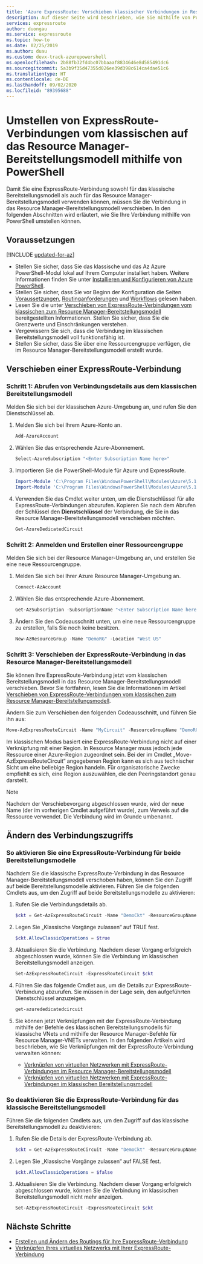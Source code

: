 ```yaml
---
title: 'Azure ExpressRoute: Verschieben klassischer Verbindungen in Resource Manager'
description: Auf dieser Seite wird beschrieben, wie Sie mithilfe von PowerShell eine klassische Verbindung in das Resource Manager-Bereitstellungsmodell verschieben.
services: expressroute
author: duongau
ms.service: expressroute
ms.topic: how-to
ms.date: 02/25/2019
ms.author: duau
ms.custom: devx-track-azurepowershell
ms.openlocfilehash: 2b88fb32fd4bc07bbaaaf8834646e8d585491dc6
ms.sourcegitcommit: 5a3b9f35d47355d026ee39d398c614ca4dae51c6
ms.translationtype: HT
ms.contentlocale: de-DE
ms.lasthandoff: 09/02/2020
ms.locfileid: "89395688"
---
```

# <a name="move-expressroute-circuits-from-classic-to-resource-manager-deployment-model-using-powershell"></a>Umstellen von ExpressRoute-Verbindungen vom klassischen auf das Resource Manager-Bereitstellungsmodell mithilfe von PowerShell

Damit Sie eine ExpressRoute-Verbindung sowohl für das klassische Bereitstellungsmodell als auch für das Resource Manager-Bereitstellungsmodell verwenden können, müssen Sie die Verbindung in das Resource Manager-Bereitstellungsmodell verschieben. In den folgenden Abschnitten wird erläutert, wie Sie Ihre Verbindung mithilfe von PowerShell umstellen können.

## <a name="before-you-begin"></a>Voraussetzungen

[!INCLUDE [updated-for-az](../../includes/hybrid-az-ps.md)]

* Stellen Sie sicher, dass Sie das klassische und das Az Azure PowerShell-Modul lokal auf Ihrem Computer installiert haben. Weitere Informationen finden Sie unter [Installieren und Konfigurieren von Azure PowerShell](/powershell/azure/).
* Stellen Sie sicher, dass Sie vor Beginn der Konfiguration die Seiten [Voraussetzungen](expressroute-prerequisites.md), [Routinganforderungen](expressroute-routing.md) und [Workflows](expressroute-workflows.md) gelesen haben.
* Lesen Sie die unter [Verschieben von ExpressRoute-Verbindungen vom klassischen zum Resource Manager-Bereitstellungsmodell](expressroute-move.md) bereitgestellten Informationen. Stellen Sie sicher, dass Sie die Grenzwerte und Einschränkungen verstehen.
* Vergewissern Sie sich, dass die Verbindung im klassischen Bereitstellungsmodell voll funktionsfähig ist.
* Stellen Sie sicher, dass Sie über eine Ressourcengruppe verfügen, die im Resource Manager-Bereitstellungsmodell erstellt wurde.

## <a name="move-an-expressroute-circuit"></a>Verschieben einer ExpressRoute-Verbindung

### <a name="step-1-gather-circuit-details-from-the-classic-deployment-model"></a>Schritt 1: Abrufen von Verbindungsdetails aus dem klassischen Bereitstellungsmodell

Melden Sie sich bei der klassischen Azure-Umgebung an, und rufen Sie den Dienstschlüssel ab.

1. Melden Sie sich bei Ihrem Azure-Konto an.

   ```powershell
   Add-AzureAccount
   ```

2. Wählen Sie das entsprechende Azure-Abonnement.

   ```powershell
   Select-AzureSubscription "<Enter Subscription Name here>"
   ```

3. Importieren Sie die PowerShell-Module für Azure und ExpressRoute.

   ```powershell
   Import-Module 'C:\Program Files\WindowsPowerShell\Modules\Azure\5.1.1\Azure\Azure.psd1'
   Import-Module 'C:\Program Files\WindowsPowerShell\Modules\Azure\5.1.1\ExpressRoute\ExpressRoute.psd1'
   ```

4. Verwenden Sie das Cmdlet weiter unten, um die Dienstschlüssel für alle ExpressRoute-Verbindungen abzurufen. Kopieren Sie nach dem Abrufen der Schlüssel den **Dienstschlüssel** der Verbindung, die Sie in das Resource Manager-Bereitstellungsmodell verschieben möchten.

   ```powershell
   Get-AzureDedicatedCircuit
   ```

### <a name="step-2-sign-in-and-create-a-resource-group"></a>Schritt 2: Anmelden und Erstellen einer Ressourcengruppe

Melden Sie sich bei der Resource Manager-Umgebung an, und erstellen Sie eine neue Ressourcengruppe.

1. Melden Sie sich bei Ihrer Azure Resource Manager-Umgebung an.

   ```powershell
   Connect-AzAccount
   ```

2. Wählen Sie das entsprechende Azure-Abonnement.

   ```powershell
   Get-AzSubscription -SubscriptionName "<Enter Subscription Name here>" | Select-AzSubscription
   ```

3. Ändern Sie den Codeausschnitt unten, um eine neue Ressourcengruppe zu erstellen, falls Sie noch keine besitzen.

   ```powershell
   New-AzResourceGroup -Name "DemoRG" -Location "West US"
   ```

### <a name="step-3-move-the-expressroute-circuit-to-the-resource-manager-deployment-model"></a>Schritt 3: Verschieben der ExpressRoute-Verbindung in das Resource Manager-Bereitstellungsmodell

Sie können Ihre ExpressRoute-Verbindung jetzt vom klassischen Bereitstellungsmodell in das Resource Manager-Bereitstellungsmodell verschieben. Bevor Sie fortfahren, lesen Sie die Informationen im Artikel [Verschieben von ExpressRoute-Verbindungen vom klassischen zum Resource Manager-Bereitstellungsmodell](expressroute-move.md).

Ändern Sie zum Verschieben den folgenden Codeausschnitt, und führen Sie ihn aus:

```powershell
Move-AzExpressRouteCircuit -Name "MyCircuit" -ResourceGroupName "DemoRG" -Location "West US" -ServiceKey "<Service-key>"
```

Im klassischen Modus basiert eine ExpressRoute-Verbindung nicht auf einer Verknüpfung mit einer Region. In Resource Manager muss jedoch jede Ressource einer Azure-Region zugeordnet sein. Bei der im Cmdlet „Move-AzExpressRouteCircuit“ angegebenen Region kann es sich aus technischer Sicht um eine beliebige Region handeln. Für organisatorische Zwecke empfiehlt es sich, eine Region auszuwählen, die den Peeringstandort genau darstellt.

> [!NOTE]
> Nachdem der Verschiebevorgang abgeschlossen wurde, wird der neue Name (der im vorherigen Cmdlet aufgeführt wurde), zum Verweis auf die Ressource verwendet. Die Verbindung wird im Grunde umbenannt.
> 

## <a name="modify-circuit-access"></a>Ändern des Verbindungszugriffs

### <a name="to-enable-expressroute-circuit-access-for-both-deployment-models"></a>So aktivieren Sie eine ExpressRoute-Verbindung für beide Bereitstellungsmodelle

Nachdem Sie die klassische ExpressRoute-Verbindung in das Resource Manager-Bereitstellungsmodell verschoben haben, können Sie den Zugriff auf beide Bereitstellungsmodelle aktivieren. Führen Sie die folgenden Cmdlets aus, um den Zugriff auf beide Bereitstellungsmodelle zu aktivieren:

1. Rufen Sie die Verbindungsdetails ab.

   ```powershell
   $ckt = Get-AzExpressRouteCircuit -Name "DemoCkt" -ResourceGroupName "DemoRG"
   ```

2. Legen Sie „Klassische Vorgänge zulassen“ auf TRUE fest.

   ```powershell
   $ckt.AllowClassicOperations = $true
   ```

3. Aktualisieren Sie die Verbindung. Nachdem dieser Vorgang erfolgreich abgeschlossen wurde, können Sie die Verbindung im klassischen Bereitstellungsmodell anzeigen.

   ```powershell
   Set-AzExpressRouteCircuit -ExpressRouteCircuit $ckt
   ```

4. Führen Sie das folgende Cmdlet aus, um die Details zur ExpressRoute-Verbindung abzurufen. Sie müssen in der Lage sein, den aufgeführten Dienstschlüssel anzuzeigen.

   ```powershell
   get-azurededicatedcircuit
   ```

5. Sie können jetzt Verknüpfungen mit der ExpressRoute-Verbindung mithilfe der Befehle des klassischen Bereitstellungsmodells für klassische VNets und mithilfe der Resource Manager-Befehle für Resource Manager-VNETs verwalten. In den folgenden Artikeln wird beschrieben, wie Sie Verknüpfungen mit der ExpressRoute-Verbindung verwalten können:

    * [Verknüpfen von virtuellen Netzwerken mit ExpressRoute-Verbindungen im Resource Manager-Bereitstellungsmodell](expressroute-howto-linkvnet-arm.md)
    * [Verknüpfen von virtuellen Netzwerken mit ExpressRoute-Verbindungen im klassischen Bereitstellungsmodell](expressroute-howto-linkvnet-classic.md)

### <a name="to-disable-expressroute-circuit-access-to-the-classic-deployment-model"></a>So deaktivieren Sie die ExpressRoute-Verbindung für das klassische Bereitstellungsmodell

Führen Sie die folgenden Cmdlets aus, um den Zugriff auf das klassische Bereitstellungsmodell zu deaktivieren:

1. Rufen Sie die Details der ExpressRoute-Verbindung ab.

   ```powershell
   $ckt = Get-AzExpressRouteCircuit -Name "DemoCkt" -ResourceGroupName "DemoRG"
   ```

2. Legen Sie „Klassische Vorgänge zulassen“ auf FALSE fest.

   ```powershell
   $ckt.AllowClassicOperations = $false
   ```

3. Aktualisieren Sie die Verbindung. Nachdem dieser Vorgang erfolgreich abgeschlossen wurde, können Sie die Verbindung im klassischen Bereitstellungsmodell nicht mehr anzeigen.

   ```powershell
   Set-AzExpressRouteCircuit -ExpressRouteCircuit $ckt
   ```

## <a name="next-steps"></a>Nächste Schritte

* [Erstellen und Ändern des Routings für Ihre ExpressRoute-Verbindung](expressroute-howto-routing-arm.md)
* [Verknüpfen Ihres virtuelles Netzwerks mit Ihrer ExpressRoute-Verbindung](expressroute-howto-linkvnet-arm.md)
